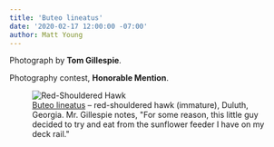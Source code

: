 ```yaml
---
title: 'Buteo lineatus'
date: '2020-02-17 12:00:00 -07:00'
author: Matt Young
---
```


Photograph by **Tom Gillespie**.

Photography contest, **Honorable Mention**.

<figure> 
<img src="/PT/uploads/2020/Gillespie.Red_Shouldered_Hawk.jpg" alt="Red-Shouldered Hawk"/>
<figcaption><a href="http://www.allaboutbirds.org/guide/Red-shouldered_Hawk/id">Buteo lineatus</a> &ndash; red-shouldered hawk (immature), Duluth, Georgia. Mr. Gillespie notes, "For some reason, this little guy decided to try and eat from the sunflower feeder I have on my deck rail."</figcaption>
</figure>
